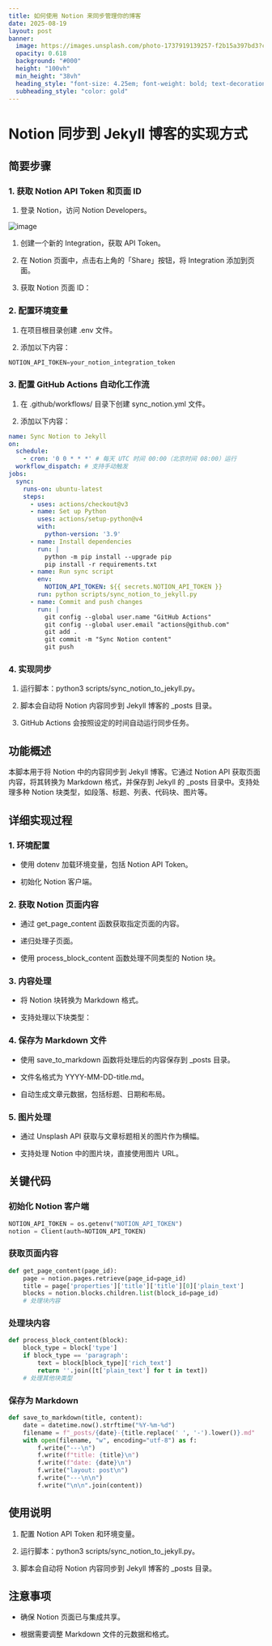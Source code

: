 ```yaml
---
title: 如何使用 Notion 来同步管理你的博客
date: 2025-08-19
layout: post
banner:
  image: https://images.unsplash.com/photo-1737919139257-f2b15a397bd3?crop=entropy&cs=tinysrgb&fit=max&fm=jpg&ixid=M3w2OTIwMzJ8MHwxfHJhbmRvbXx8fHx8fHx8fDE3NTU2MjA4NjJ8&ixlib=rb-4.1.0&q=80&w=1080
  opacity: 0.618
  background: "#000"
  height: "100vh"
  min_height: "38vh"
  heading_style: "font-size: 4.25em; font-weight: bold; text-decoration: underline"
  subheading_style: "color: gold"
---
```


# Notion 同步到 Jekyll 博客的实现方式

## 简要步骤

### 1. 获取 Notion API Token 和页面 ID

1. 登录 Notion，访问 Notion Developers。

![image](https://prod-files-secure.s3.us-west-2.amazonaws.com/a7a0cc5a-89b9-4cda-8686-1fba0ca52f40/d19c1afe-dea5-4312-9333-786b0ba83054/image.png?X-Amz-Algorithm=AWS4-HMAC-SHA256&X-Amz-Content-Sha256=UNSIGNED-PAYLOAD&X-Amz-Credential=ASIAZI2LB466VSIPPJVM%2F20250819%2Fus-west-2%2Fs3%2Faws4_request&X-Amz-Date=20250819T162741Z&X-Amz-Expires=3600&X-Amz-Security-Token=IQoJb3JpZ2luX2VjEHkaCXVzLXdlc3QtMiJIMEYCIQCCW3px4Z%2Fn45zBgW0X91wCXASjPIPdHY0dFU19tpdX8AIhAMb%2Fzy2Gbb%2BcJSRPkSEB2r9zGktEe1IM01trz6QrDGTpKogECML%2F%2F%2F%2F%2F%2F%2F%2F%2F%2FwEQABoMNjM3NDIzMTgzODA1IgyTYqLFz9ZN81Xh1KMq3AMnvzLUchd9pMXkAiVH5zx62PWth%2BZJlmo6J2nvPnggpGfVvH1yKWRMRtXVj9Zft0urlVPx594k9%2B3hNHF6SxV0XQRPo8%2BhBBtuQYV0hJKQHADtzRbvuI1aBdKq%2Bs8tPj7xa14OCNS0u8R39CXMdDggJ0FT9Plk%2F8fLAyjBaNqDr2g5YJurbriw0WYMRE2bH%2BqwO6ud%2FwBWkDHZX%2FFBG3xRwDvgLjdU06qqSO55UPjPWmwgK4h%2FXjOtfnw5rAh7SYt2hG%2BzuSXcUfDXk4nSif43kmeEQUczRO6XltinhtzomkS46RuonwQRtfGOu337ikQsc9MJypxVS9wPlzG%2F7eGF%2Bj4JaPT2kwZAFKBtjH9tbC9IrEt2SywLFkEg%2BKhi%2Ba6AVxJAxTpk51ub%2BYsHBHDnAb4trtHG%2F0iRsiyY0e9Y5KMYq6AHILu2Ts1HDA3YQkayp0DPw9niCxl4k3W7%2BA%2FAIskTRyJJZStGRhu4DF8k3sG8mfH9OcdjzW6hIlOxnWLwNptyTy0vXqeHy%2F%2FxfnPtDmqhgw9czSZrap5xJ2Q%2BXVAjblanFD%2BcJg9zJHUaSVOZEsfb2dxKOaUHeXELAawhEVEdUyQFp0a6wmTx9M3oBKBKhCBSPL4AF%2FL%2BFjD6yZLFBjqkAX9l8Lq1MmjDsfjScr1IKUU2bsQhCeESMcLnOidvoqKHAPKj5nGGgPLSNv1RtVf%2B0BCMhJZ5JwX0uB%2BIcittm%2BtAXbRUTX6mOli%2FQCsZiP6sYUKIxPHTnRQqzJj21NqBS0GiuzBEYej%2BgrbPPuDeVjtEpquTnmLxz064%2FkC4wsJKIrQuvPyvtqnwjAJmwqQZ9Psc8EK44iB3Hd1ybfApvU7dzu7I&X-Amz-Signature=1e7875fb18db7933b5cf875c2dfed30322aed8f39996e6c792357f0f25b52889&X-Amz-SignedHeaders=host&x-amz-checksum-mode=ENABLED&x-id=GetObject)

1. 创建一个新的 Integration，获取 API Token。

1. 在 Notion 页面中，点击右上角的「Share」按钮，将 Integration 添加到页面。

1. 获取 Notion 页面 ID：


### 2. 配置环境变量

1. 在项目根目录创建 .env 文件。

1. 添加以下内容：

```javascript
NOTION_API_TOKEN=your_notion_integration_token
```

### 3. 配置 GitHub Actions 自动化工作流

1. 在 .github/workflows/ 目录下创建 sync_notion.yml 文件。

1. 添加以下内容：

```yaml
name: Sync Notion to Jekyll
on:
  schedule:
    - cron: '0 0 * * *' # 每天 UTC 时间 00:00（北京时间 08:00）运行
  workflow_dispatch: # 支持手动触发
jobs:
  sync:
    runs-on: ubuntu-latest
    steps:
      - uses: actions/checkout@v3
      - name: Set up Python
        uses: actions/setup-python@v4
        with:
          python-version: '3.9'
      - name: Install dependencies
        run: |
          python -m pip install --upgrade pip
          pip install -r requirements.txt
      - name: Run sync script
        env:
          NOTION_API_TOKEN: ${{ secrets.NOTION_API_TOKEN }}
        run: python scripts/sync_notion_to_jekyll.py
      - name: Commit and push changes
        run: |
          git config --global user.name "GitHub Actions"
          git config --global user.email "actions@github.com"
          git add .
          git commit -m "Sync Notion content"
          git push
```

### 4. 实现同步

1. 运行脚本：python3 scripts/sync_notion_to_jekyll.py。

1. 脚本会自动将 Notion 内容同步到 Jekyll 博客的 _posts 目录。

1. GitHub Actions 会按照设定的时间自动运行同步任务。

## 功能概述

本脚本用于将 Notion 中的内容同步到 Jekyll 博客。它通过 Notion API 获取页面内容，将其转换为 Markdown 格式，并保存到 Jekyll 的 _posts 目录中。支持处理多种 Notion 块类型，如段落、标题、列表、代码块、图片等。

## 详细实现过程

### 1. 环境配置

- 使用 dotenv 加载环境变量，包括 Notion API Token。

- 初始化 Notion 客户端。

### 2. 获取 Notion 页面内容

- 通过 get_page_content 函数获取指定页面的内容。

- 递归处理子页面。

- 使用 process_block_content 函数处理不同类型的 Notion 块。

### 3. 内容处理

- 将 Notion 块转换为 Markdown 格式。

- 支持处理以下块类型：


### 4. 保存为 Markdown 文件

- 使用 save_to_markdown 函数将处理后的内容保存到 _posts 目录。

- 文件名格式为 YYYY-MM-DD-title.md。

- 自动生成文章元数据，包括标题、日期和布局。

### 5. 图片处理

- 通过 Unsplash API 获取与文章标题相关的图片作为横幅。

- 支持处理 Notion 中的图片块，直接使用图片 URL。

## 关键代码

### 初始化 Notion 客户端

```python
NOTION_API_TOKEN = os.getenv("NOTION_API_TOKEN")
notion = Client(auth=NOTION_API_TOKEN)
```

### 获取页面内容

```python
def get_page_content(page_id):
    page = notion.pages.retrieve(page_id=page_id)
    title = page['properties']['title']['title'][0]['plain_text']
    blocks = notion.blocks.children.list(block_id=page_id)
    # 处理块内容
```

### 处理块内容

```python
def process_block_content(block):
    block_type = block['type']
    if block_type == 'paragraph':
        text = block[block_type]['rich_text']
        return ''.join([t['plain_text'] for t in text])
    # 处理其他块类型
```

### 保存为 Markdown

```python
def save_to_markdown(title, content):
    date = datetime.now().strftime("%Y-%m-%d")
    filename = f"_posts/{date}-{title.replace(' ', '-').lower()}.md"
    with open(filename, "w", encoding="utf-8") as f:
        f.write("---\n")
        f.write(f"title: {title}\n")
        f.write(f"date: {date}\n")
        f.write("layout: post\n")
        f.write("---\n\n")
        f.write("\n\n".join(content))
```

## 使用说明

1. 配置 Notion API Token 和环境变量。

1. 运行脚本：python3 scripts/sync_notion_to_jekyll.py。

1. 脚本会自动将 Notion 内容同步到 Jekyll 博客的 _posts 目录。

## 注意事项

- 确保 Notion 页面已与集成共享。

- 根据需要调整 Markdown 文件的元数据和格式。